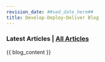 ```yaml
---
revision_date: ##sed_date_here##
title: Develop-Deploy-Deliver Blog
---
```


### Latest Articles | [All Articles](articles.md)

{{ blog_content }}


